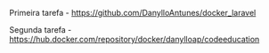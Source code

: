 Primeira tarefa - https://github.com/DanylloAntunes/docker_laravel

Segunda tarefa - https://hub.docker.com/repository/docker/danylloap/codeeducation